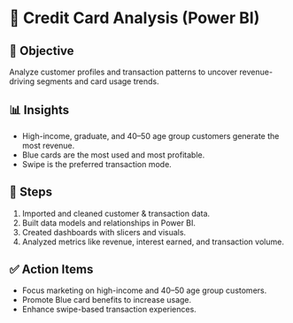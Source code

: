 # 💼 Credit Card Analysis (Power BI)

## 🎯 Objective  
Analyze customer profiles and transaction patterns to uncover revenue-driving segments and card usage trends.

## 📊 Insights  
- High-income, graduate, and 40–50 age group customers generate the most revenue.  
- Blue cards are the most used and most profitable.  
- Swipe is the preferred transaction mode.

## 🧩 Steps  
1. Imported and cleaned customer & transaction data.  
2. Built data models and relationships in Power BI.  
3. Created dashboards with slicers and visuals.  
4. Analyzed metrics like revenue, interest earned, and transaction volume.

## ✅ Action Items  
- Focus marketing on high-income and 40–50 age group customers.  
- Promote Blue card benefits to increase usage.  
- Enhance swipe-based transaction experiences.
